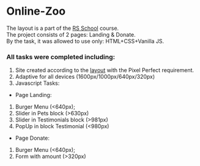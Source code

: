 # Online-Zoo
The layout is a part of the [RS School](https://github.com/rolling-scopes-school) course.  
The project consists of 2 pages: Landing & Donate.  
By the task, it was allowed to use only: HTML+CSS+Vanilla JS.  
### All tasks were completed including:
1. Site created according to the [layout](https://www.figma.com/file/ypzT9idgAILaSRVRmDAJxn/online-zoo-3-weeks?node-id=0%3A1) with the Pixel Perfect requirement.
2. Adaptive for all devices (1600px/1000px/640px/320px)
3. Javascript Tasks:
+ Page Landing:
1. Burger Menu (<640px);
2. Slider in Pets block (>630px)
3. Slider in Testimonials block (>981px)
4. PopUp in block Testimonial (<980px)
+ Page Donate:
1. Burger Menu (<640px);
2. Form with amount (>320px)